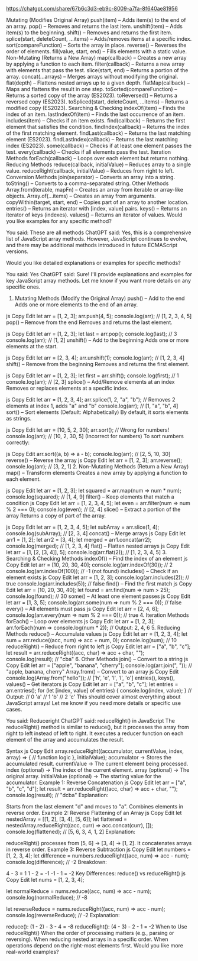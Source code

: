 https://chatgpt.com/share/67b6c3d3-eb9c-8009-a7fa-8f640ae81956

Mutating (Modifies Original Array)
push(item) – Adds item(s) to the end of an array.
pop() – Removes and returns the last item.
unshift(item) – Adds item(s) to the beginning.
shift() – Removes and returns the first item.
splice(start, deleteCount, ...items) – Adds/removes items at a specific index.
sort(compareFunction) – Sorts the array in place.
reverse() – Reverses the order of elements.
fill(value, start, end) – Fills elements with a static value.
Non-Mutating (Returns a New Array)
map(callback) – Creates a new array by applying a function to each item.
filter(callback) – Returns a new array with elements that pass the test.
slice(start, end) – Returns a portion of the array.
concat(...arrays) – Merges arrays without modifying the original.
flat(depth) – Flattens nested arrays up to a given depth.
flatMap(callback) – Maps and flattens the result in one step.
toSorted(compareFunction) – Returns a sorted copy of the array (ES2023).
toReversed() – Returns a reversed copy (ES2023).
toSpliced(start, deleteCount, ...items) – Returns a modified copy (ES2023).
Searching & Checking
indexOf(item) – Finds the index of an item.
lastIndexOf(item) – Finds the last occurrence of an item.
includes(item) – Checks if an item exists.
find(callback) – Returns the first element that satisfies the condition.
findIndex(callback) – Returns the index of the first matching element.
findLast(callback) – Returns the last matching element (ES2023).
findLastIndex(callback) – Returns the last matching index (ES2023).
some(callback) – Checks if at least one element passes the test.
every(callback) – Checks if all elements pass the test.
Iteration Methods
forEach(callback) – Loops over each element but returns nothing.
Reducing Methods
reduce(callback, initialValue) – Reduces array to a single value.
reduceRight(callback, initialValue) – Reduces from right to left.
Conversion Methods
join(separator) – Converts an array into a string.
toString() – Converts to a comma-separated string.
Other Methods
Array.from(iterable, mapFn) – Creates an array from iterable or array-like objects.
Array.of(...items) – Creates an array from arguments.
copyWithin(target, start, end) – Copies part of an array to another location.
entries() – Returns an iterator with [index, value] pairs.
keys() – Returns an iterator of keys (indexes).
values() – Returns an iterator of values.
Would you like examples for any specific method?

You said:
These are all methods
ChatGPT said:
Yes, this is a comprehensive list of JavaScript array methods. However, JavaScript continues to evolve, and there may be additional methods introduced in future ECMAScript versions.

Would you like detailed explanations or examples for specific methods?

You said:
Yes
ChatGPT said:
Sure! I'll provide explanations and examples for key JavaScript array methods. Let me know if you want more details on any specific ones.

1. Mutating Methods (Modify the Original Array)
   push() – Add to the end
   Adds one or more elements to the end of an array.

js
Copy
Edit
let arr = [1, 2, 3];
arr.push(4, 5);
console.log(arr); // [1, 2, 3, 4, 5]
pop() – Remove from the end
Removes and returns the last element.

js
Copy
Edit
let arr = [1, 2, 3];
let last = arr.pop();
console.log(last); // 3
console.log(arr); // [1, 2]
unshift() – Add to the beginning
Adds one or more elements at the start.

js
Copy
Edit
let arr = [2, 3, 4];
arr.unshift(1);
console.log(arr); // [1, 2, 3, 4]
shift() – Remove from the beginning
Removes and returns the first element.

js
Copy
Edit
let arr = [1, 2, 3];
let first = arr.shift();
console.log(first); // 1
console.log(arr); // [2, 3]
splice() – Add/Remove elements at an index
Removes or replaces elements at a specific index.

js
Copy
Edit
let arr = [1, 2, 3, 4];
arr.splice(1, 2, "a", "b"); // Removes 2 elements at index 1, adds "a" and "b"
console.log(arr); // [1, "a", "b", 4]
sort() – Sort elements (Default: Alphabetically)
By default, it sorts elements as strings.

js
Copy
Edit
let arr = [10, 5, 2, 30];
arr.sort(); // Wrong for numbers!
console.log(arr); // [10, 2, 30, 5] (Incorrect for numbers)
To sort numbers correctly:

js
Copy
Edit
arr.sort((a, b) => a - b);
console.log(arr); // [2, 5, 10, 30]
reverse() – Reverse the array
js
Copy
Edit
let arr = [1, 2, 3];
arr.reverse();
console.log(arr); // [3, 2, 1] 2. Non-Mutating Methods (Return a New Array)
map() – Transform elements
Creates a new array by applying a function to each element.

js
Copy
Edit
let arr = [1, 2, 3];
let squared = arr.map(num => num \* num);
console.log(squared); // [1, 4, 9]
filter() – Keep elements that match a condition
js
Copy
Edit
let arr = [1, 2, 3, 4, 5];
let even = arr.filter(num => num % 2 === 0);
console.log(even); // [2, 4]
slice() – Extract a portion of the array
Returns a copy of part of the array.

js
Copy
Edit
let arr = [1, 2, 3, 4, 5];
let subArray = arr.slice(1, 4);
console.log(subArray); // [2, 3, 4]
concat() – Merge arrays
js
Copy
Edit
let arr1 = [1, 2];
let arr2 = [3, 4];
let merged = arr1.concat(arr2);
console.log(merged); // [1, 2, 3, 4]
flat() – Flatten nested arrays
js
Copy
Edit
let arr = [1, [2, [3, 4]], 5];
console.log(arr.flat(2)); // [1, 2, 3, 4, 5] 3. Searching & Checking Methods
indexOf() – Find the index of an element
js
Copy
Edit
let arr = [10, 20, 30, 40];
console.log(arr.indexOf(30)); // 2
console.log(arr.indexOf(100)); // -1 (not found)
includes() – Check if an element exists
js
Copy
Edit
let arr = [1, 2, 3];
console.log(arr.includes(2)); // true
console.log(arr.includes(5)); // false
find() – Find the first match
js
Copy
Edit
let arr = [10, 20, 30, 40];
let found = arr.find(num => num > 25);
console.log(found); // 30
some() – At least one element passes
js
Copy
Edit
let arr = [1, 3, 5];
console.log(arr.some(num => num % 2 === 0)); // false
every() – All elements must pass
js
Copy
Edit
let arr = [2, 4, 6];
console.log(arr.every(num => num % 2 === 0)); // true 4. Iteration Methods
forEach() – Loop over elements
js
Copy
Edit
let arr = [1, 2, 3];
arr.forEach(num => console.log(num \* 2));
// Output: 2, 4, 6 5. Reducing Methods
reduce() – Accumulate values
js
Copy
Edit
let arr = [1, 2, 3, 4];
let sum = arr.reduce((acc, num) => acc + num, 0);
console.log(sum); // 10
reduceRight() – Reduce from right to left
js
Copy
Edit
let arr = ["a", "b", "c"];
let result = arr.reduceRight((acc, char) => acc + char, "");
console.log(result); // "cba" 6. Other Methods
join() – Convert to a string
js
Copy
Edit
let arr = ["apple", "banana", "cherry"];
console.log(arr.join(", ")); // "apple, banana, cherry"
Array.from() – Convert to an array
js
Copy
Edit
console.log(Array.from("hello")); // ['h', 'e', 'l', 'l', 'o']
entries(), keys(), values() – Get iterators
js
Copy
Edit
let arr = ["a", "b", "c"];
let entries = arr.entries();
for (let [index, value] of entries) {
console.log(index, value);
}
// Output:
// 0 'a'
// 1 'b'
// 2 'c'
This should cover almost everything about JavaScript arrays! Let me know if you need more details or specific use cases.

You said:
Reduceright
ChatGPT said:
reduceRight() in JavaScript
The reduceRight() method is similar to reduce(), but it processes the array from right to left instead of left to right. It executes a reducer function on each element of the array and accumulates the result.

Syntax
js
Copy
Edit
array.reduceRight((accumulator, currentValue, index, array) => {
// function logic
}, initialValue);
accumulator → Stores the accumulated result.
currentValue → The current element being processed.
index (optional) → The index of the current element.
array (optional) → The original array.
initialValue (optional) → The starting value for the accumulator.
Example 1: Reverse Concatenation
js
Copy
Edit
let arr = ["a", "b", "c", "d"];
let result = arr.reduceRight((acc, char) => acc + char, "");
console.log(result); // "dcba"
Explanation:

Starts from the last element "d" and moves to "a".
Combines elements in reverse order.
Example 2: Reverse Flattening of an Array
js
Copy
Edit
let nestedArray = [[1, 2], [3, 4], [5, 6]];
let flattened = nestedArray.reduceRight((acc, curr) => acc.concat(curr), []);
console.log(flattened); // [5, 6, 3, 4, 1, 2]
Explanation:

reduceRight() processes from [5, 6] → [3, 4] → [1, 2].
It concatenates arrays in reverse order.
Example 3: Reverse Subtraction
js
Copy
Edit
let numbers = [1, 2, 3, 4];
let difference = numbers.reduceRight((acc, num) => acc - num);
console.log(difference); // -2
Breakdown:

4 - 3 = 1
1 - 2 = -1
-1 - 1 = -2
Key Differences: reduce() vs reduceRight()
js
Copy
Edit
let nums = [1, 2, 3, 4];

let normalReduce = nums.reduce((acc, num) => acc - num);
console.log(normalReduce); // -8

let reverseReduce = nums.reduceRight((acc, num) => acc - num);
console.log(reverseReduce); // -2
Explanation:

reduce(): (1 - 2) - 3 - 4 = -8
reduceRight(): (4 - 3) - 2 - 1 = -2
When to Use reduceRight()
When the order of processing matters (e.g., parsing or reversing).
When reducing nested arrays in a specific order.
When operations depend on the right-most elements first.
Would you like more real-world examples?
